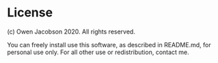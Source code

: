 # License

(c) Owen Jacobson 2020. All rights reserved.

You can freely install use this software, as described in README.md, for
personal use only. For all other use or redistribution, contact me.
